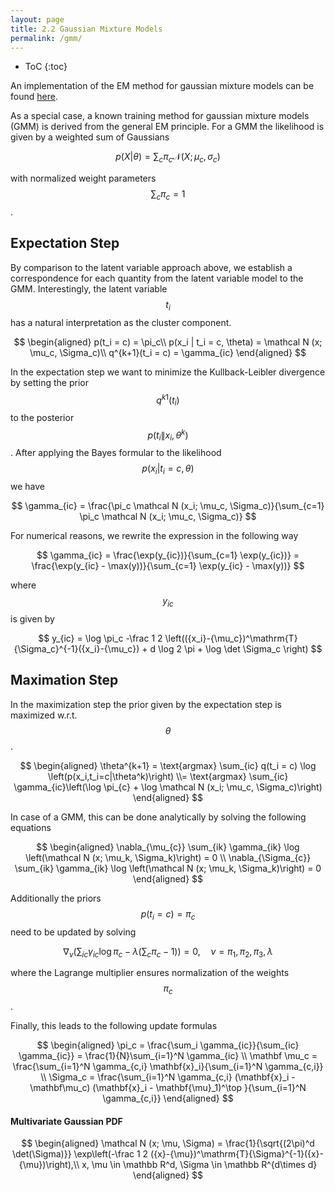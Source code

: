 ```yaml
---
layout: page
title: 2.2 Gaussian Mixture Models
permalink: /gmm/
---
```

* ToC
{:toc}

An implementation of the EM method for gaussian mixture models can be found [here](https://github.com/BLyndon/bayesian_methods/blob/master/notebooks/GMM-EM.ipynb).

As a special case, a known training method for gaussian mixture models (GMM) is derived from the general EM principle. For a GMM the likelihood is given by a weighted sum of Gaussians

$$
    p(X|\theta) = \sum_c \pi_c \mathcal N (X; \mu_c, \sigma_c)
$$

with normalized weight parameters $$\sum_c \pi_c = 1$$.

## Expectation Step

By comparison to the latent variable approach above, we establish a correspondence for each quantity from the latent variable model to the GMM. Interestingly, the latent variable $$t_i$$ has a natural interpretation as the cluster component.

$$
\begin{aligned}
    p(t_i = c) = \pi_c\\
    p(x_i | t_i = c, \theta) = \mathcal N (x; \mu_c, \Sigma_c)\\
    q^{k+1}(t_i = c) = \gamma_{ic}
\end{aligned}
$$

In the expectation step we want to minimize the Kullback-Leibler divergence by setting the prior $$q^{k1}(t_i)$$ to the posterior $$p(t_i\|x_i, \theta^k)$$. After applying the Bayes formular to the likelihood $$p(x_i | t_i = c, \theta)$$ we have

$$
    \gamma_{ic} = \frac{\pi_c \mathcal N (x_i; \mu_c, \Sigma_c)}{\sum_{c=1} \pi_c \mathcal N (x_i; \mu_c, \Sigma_c)}
$$

For numerical reasons, we rewrite the expression in the following way

$$
    \gamma_{ic} = \frac{\exp(y_{ic})}{\sum_{c=1} \exp(y_{ic})} = \frac{\exp(y_{ic} - \max(y))}{\sum_{c=1} \exp(y_{ic} - \max(y))}
$$

where $$y_{ic}$$ is given by

$$
    y_{ic} = \log \pi_c -\frac 1 2 \left(({x_i}-{\mu_c})^\mathrm{T}{\Sigma_c}^{-1}({x_i}-{\mu_c}) + d \log 2 \pi + \log \det \Sigma_c \right)
$$

## Maximation Step

In the maximization step the prior given by the expectation step is maximized w.r.t. $$\theta$$.

$$
\begin{aligned}
    \theta^{k+1} = \text{argmax} \sum_{ic} q(t_i = c) \log \left(p(x_i,t_i=c|\theta^k)\right) \\= \text{argmax} \sum_{ic} \gamma_{ic}\left(\log \pi_{c} + \log \mathcal N (x_i; \mu_c, \Sigma_c)\right)
\end{aligned}
$$

In case of a  GMM, this can be done analytically by solving the following equations

$$
\begin{aligned}
    \nabla_{\mu_{c}} \sum_{ik} \gamma_{ik} \log \left(\mathcal N (x; \mu_k, \Sigma_k)\right) = 0
    \\ \nabla_{\Sigma_{c}} \sum_{ik} \gamma_{ik} \log \left(\mathcal N (x; \mu_k, \Sigma_k)\right) = 0
\end{aligned}
$$

Additionally the priors $$p(t_i = c) = \pi_c$$ need to be updated by solving

$$
    \nabla_{\nu} \left( \sum_{ic}  \gamma_{ic} \log \pi_c - \lambda \left(\sum_c \pi_c -1 \right)\right) = 0, \quad \nu = \pi_1, \pi_2, \pi_3, \lambda
$$

where the Lagrange multiplier ensures normalization of the weights $$\pi_c$$.

Finally, this leads to the following update formulas

$$
\begin{aligned}
    \pi_c = \frac{\sum_i \gamma_{ic}}{\sum_{ic} \gamma_{ic}} = \frac{1}{N}\sum_{i=1}^N \gamma_{ic} \\
    \mathbf \mu_c = \frac{\sum_{i=1}^N \gamma_{c,i} \mathbf{x}_i}{\sum_{i=1}^N \gamma_{c,i}} \\
    \Sigma_c = \frac{\sum_{i=1}^N \gamma_{c,i} (\mathbf{x}_i - \mathbf\mu_c) (\mathbf{x}_i - \mathbf{\mu}_1)^\top }{\sum_{i=1}^N \gamma_{c,i}}
\end{aligned}    
$$


#### Multivariate Gaussian PDF

$$
\begin{aligned}
    \mathcal N (x; \mu, \Sigma) = \frac{1}{\sqrt{(2\pi)^d \det(\Sigma)}} \exp\left(-\frac 1 2 ({x}-{\mu})^\mathrm{T}{\Sigma}^{-1}({x}-{\mu})\right),\\
    x, \mu \in \mathbb R^d, \Sigma \in \mathbb R^{d\times d}
\end{aligned}
$$